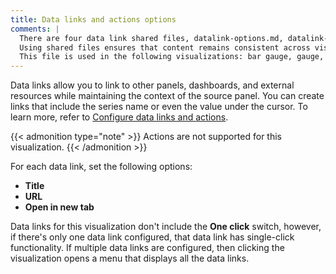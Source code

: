 ```yaml
---
title: Data links and actions options
comments: |
  There are four data link shared files, datalink-options.md, datalink-options-1.md, datalink-options-2.md, and datalink-options-3.md to cover the most common combinations of options. 
  Using shared files ensures that content remains consistent across visualizations that share the same options and users don't have to figure out which options apply to a specific visualization when reading that content.
  This file is used in the following visualizations: bar gauge, gauge, pie chart, stat
---
```


Data links allow you to link to other panels, dashboards, and external resources while maintaining the context of the source panel.
You can create links that include the series name or even the value under the cursor.
To learn more, refer to [Configure data links and actions](https://grafana.com/docs/grafana/<GRAFANA_VERSION>/panels-visualizations/configure-data-links/).

{{< admonition type="note" >}}
Actions are not supported for this visualization.
{{< /admonition >}}

For each data link, set the following options:

- **Title**
- **URL**
- **Open in new tab**

Data links for this visualization don't include the **One click** switch, however, if there's only one data link configured, that data link has single-click functionality.
If multiple data links are configured, then clicking the visualization opens a menu that displays all the data links.

